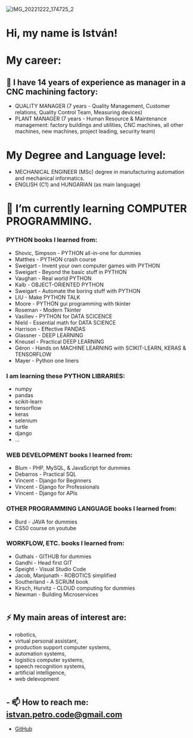 ![IMG_20221222_174725_2](https://github.com/istvanpetro/istvanpetro/assets/115212178/e2ae08fe-56a5-464f-81d5-7c3111563532)

# Hi, my name is István!

# My career:
## 🔭 I have 14 years of experience as manager in a CNC machining factory:
  - QUALITY MANAGER (7 years - Quality Management, Customer relations, Quality Control Team, Measuring devices)
  - PLANT MANAGER (7 years - Human Resource & Maintenance management: factory buildings and utilities, CNC machines, all other machines, new machines, project leading, security team)
#

# My Degree and Language level:
  - MECHANICAL ENGINEER (MSc) degree in manufacturing automation and mechanical informatics.
  - ENGLISH (C1) and HUNGARIAN (as main language)
#
#

# 🌱 I’m currently learning COMPUTER PROGRAMMING.

### PYTHON books I learned from:
  - Shovic, Simpson - PYTHON all-in-one for dummies
  - Matthes - PYTHON crash course
  - Sweigart - Invent your own computer games with PYTHON
  - Sweigart - Beyond the basic stuff in PYTHON
  - Vaughan - Real world PYTHON
  - Kalb - OBJECT-ORIENTED PYTHON
  - Sweigart - Automate the boring stuff with PYTHON
  - LIU - Make PYTHON TALK
  - Moore - PYTHON gui programming with tkinter
  - Roseman - Modern Tkinter
  - Vasiliev - PYTHON for DATA SCICENCE
  - Nield - Essential math for DATA SCIENCE
  - Harrison - Effective PANDAS
  - Glassner - DEEP LEARNING
  - Kneusel - Practical DEEP LEARNING
  - Géron - Hands on MACHINE LEARNING with SCIKIT-LEARN, KERAS & TENSORFLOW
  - Mayer - Python one liners

### I am learning these PYTHON LIBRARIES:
  - numpy
  - pandas
  - scikit-learn
  - tensorflow
  - keras
  - selenium
  - turtle
  - django
  - ...

### WEB DEVELOPMENT books I learned from:
  - Blum - PHP, MySQL, & JavaScript for dummies
  - Debarros - Practical SQL
  - Vincent - Django for Beginners
  - Vincent - Django for Professionals
  - Vincent - Django for APIs

### OTHER PROGRAMMING LANGUAGE books I learned from:
  - Burd - JAVA for dummies
  - CS50 course on youtube

### WORKFLOW, ETC. books I learned from:
  - Guthals - GITHUB for dummies
  - Gandhi - Head first GIT
  - Speight - Visual Studio Code
  - Jacob, Manjunath - ROBOTICS simplified
  - Southerland - A SCRUM book
  - Kirsch, Hurvitz - CLOUD computing for dummies
  - Newman - Building Microservices
#
#

## ⚡ My main areas of interest are:
  - robotics,
  - virtual personal assistant,
  - production support computer systems,
  - automation systems,
  - logistics computer systems,
  - speech recognition systems,
  - artificial intelligence,
  - web delevopment
#

## - 📫 How to reach me: istvan.petro.code@gmail.com

<ul>
<li><a href="https://github.com/{{ site.github_username }}">GitHub</a></li>
</ul>
